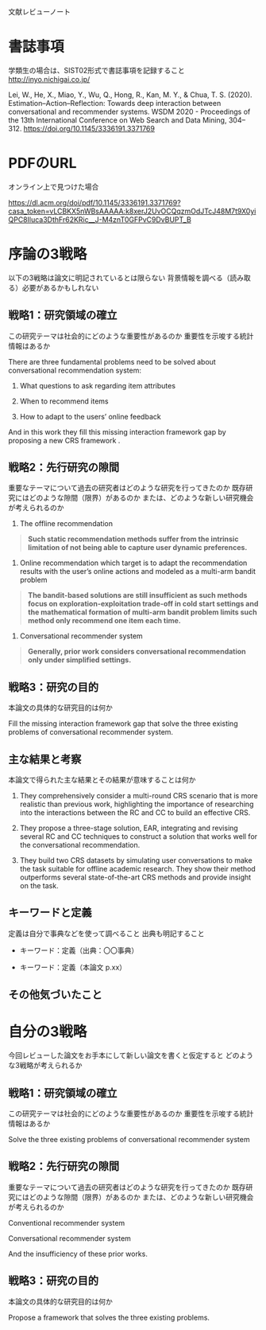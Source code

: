 文献レビューノート

書誌事項
========

学類生の場合は、SIST02形式で書誌事項を記録すること <http://inyo.nichigai.co.jp/>

Lei, W., He, X., Miao, Y., Wu, Q., Hong, R., Kan, M. Y., & Chua, T. S. (2020).
Estimation–Action–Reflection: Towards deep interaction between conversational
and recommender systems. WSDM 2020 - Proceedings of the 13th International
Conference on Web Search and Data Mining, 304–312.
https://doi.org/10.1145/3336191.3371769

PDFのURL
========

オンライン上で見つけた場合

<https://dl.acm.org/doi/pdf/10.1145/3336191.3371769?casa_token=vLCBKX5nWBsAAAAA:k8xerJ2UvOCQqzmOdJTcJ48M7t9X0yiQPC8Iluca3DthFr62KRic__J-M4znT0GFPvC9DvBUPT_B>

序論の3戦略
===========

以下の3戦略は論文に明記されているとは限らない
背景情報を調べる（読み取る）必要があるかもしれない

戦略1：研究領域の確立
---------------------

この研究テーマは社会的にどのような重要性があるのか
重要性を示唆する統計情報はあるか

There are three fundamental problems need to be solved about conversational
recommendation system:

1.  What questions to ask regarding item attributes

2.  When to recommend items

3.  How to adapt to the users’ online feedback

And in this work they fill this missing interaction framework gap by proposing a
new CRS framework .

戦略2：先行研究の隙間
---------------------

重要なテーマについて過去の研究者はどのような研究を行ってきたのか
既存研究にはどのような隙間（限界）があるのか
または、どのような新しい研究機会が考えられるのか

1.  The offline recommendation

>   **Such static recommendation methods suffer from the intrinsic limitation of
>   not being able to capture user dynamic preferences.**

1.  Online recommendation which target is to adapt the recommendation results
    with the user’s online actions and modeled as a multi-arm bandit problem

>   **The bandit-based solutions are still insufficient as such methods focus on
>   exploration-exploitation trade-off in cold start settings and the
>   mathematical formation of multi-arm bandit problem limits such method only
>   recommend one item each time.**

1.  Conversational recommender system

>   **Generally, prior work considers conversational recommendation only under
>   simplified settings.**

戦略3：研究の目的
-----------------

本論文の具体的な研究目的は何か

Fill the missing interaction framework gap that solve the three existing
problems of conversational recommender system.

主な結果と考察
--------------

本論文で得られた主な結果とその結果が意味することは何か

1.  They comprehensively consider a multi-round CRS scenario that is more
    realistic than previous work, highlighting the importance of researching
    into the interactions between the RC and CC to build an effective CRS.

2.  They propose a three-stage solution, EAR, integrating and revising several
    RC and CC techniques to construct a solution that works well for the
    conversational recommendation.

3.  They build two CRS datasets by simulating user conversations to make the
    task suitable for offline academic research. They show their method
    outperforms several state-of-the-art CRS methods and provide insight on the
    task.

キーワードと定義
----------------

定義は自分で事典などを使って調べること 出典も明記すること

-   キーワード：定義（出典：〇〇事典）

-   キーワード：定義（本論文 p.xx）

その他気づいたこと
------------------

自分の3戦略
===========

今回レビューした論文をお手本にして新しい論文を書くと仮定すると
どのような3戦略が考えられるか

戦略1：研究領域の確立
---------------------

この研究テーマは社会的にどのような重要性があるのか
重要性を示唆する統計情報はあるか

Solve the three existing problems of conversational recommender system

戦略2：先行研究の隙間
---------------------

重要なテーマについて過去の研究者はどのような研究を行ってきたのか
既存研究にはどのような隙間（限界）があるのか
または、どのような新しい研究機会が考えられるのか

Conventional recommender system

Conversational recommender system

And the insufficiency of these prior works.

戦略3：研究の目的
-----------------

本論文の具体的な研究目的は何か

Propose a framework that solves the three existing problems.
